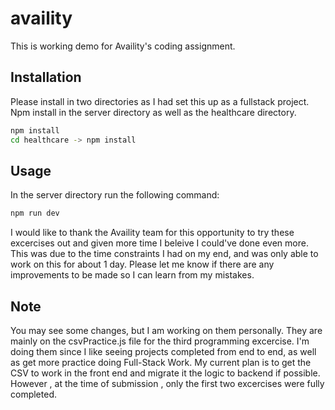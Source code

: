 # availity
This is working demo for Availity's coding assignment.

## Installation
Please install in two directories as I had set this up as a fullstack project.
Npm install in the server directory as well as the healthcare directory.
```bash
npm install
cd healthcare -> npm install 
```
## Usage
In the server directory run the following command: 

```bash
npm run dev
```
I would like to thank the Availity team for this opportunity to try these excercises out and given more time I beleive I could've done even more. This was due to the time constraints I had on my end, and was only able to work on this for about 1 day.  Please let me know if there are any improvements to be made so I can learn from my mistakes.

## Note 
You may see some changes, but I am working on them  personally. They are mainly on the csvPractice.js file for the third programming excercise. I'm doing them since I like seeing projects completed from end to end, as well as get more practice doing Full-Stack Work. My current plan is to get the CSV to work in the front end and migrate it the logic to backend if possible. However , at the time of submission , only the first two excercises were fully completed.
